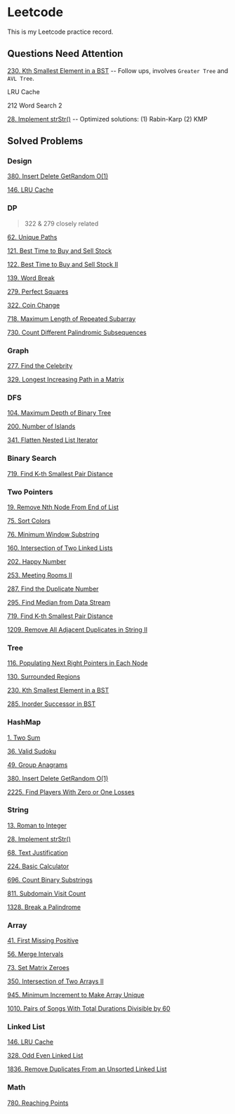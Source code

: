 # Leetcode 
This is my Leetcode practice record.  



## Questions Need Attention

[230. Kth Smallest Element in a BST](https://github.com/Tianhao-Li/Leetcode/blob/main/Tree/230.%20Kth%20Smallest%20Element%20in%20a%20BST.md) -- Follow ups, involves `Greater Tree` and `AVL Tree`.

LRU Cache

212 Word Search 2

[28. Implement strStr()](https://github.com/Tianhao-Li/Leetcode/blob/main/String/28.%20Implement%20strStr().md) -- Optimized solutions: (1) Rabin-Karp (2) KMP



## Solved Problems

### Design

[380. Insert Delete GetRandom O(1)](https://github.com/Tianhao-Li/Leetcode/blob/main/HashMap/380.%20Insert%20Delete%20GetRandom%20O(1).md)

[146. LRU Cache](https://github.com/Tianhao-Li/Leetcode/blob/main/Linked%20List/146.%20LRU%20Cache.md)



### DP

>  322 & 279 closely related

[62. Unique Paths](https://github.com/Tianhao-Li/Leetcode/blob/main/DP/62.%20Unique%20Paths.md)

[121. Best Time to Buy and Sell Stock](https://github.com/Tianhao-Li/Leetcode/blob/main/DP/121.%20Best%20Time%20to%20Buy%20and%20Sell%20Stock.md)

[122. Best Time to Buy and Sell Stock II]()

[139. Word Break](https://github.com/Tianhao-Li/Leetcode/blob/main/DP/139.%20Word%20Break.md)

[279. Perfect Squares](https://github.com/Tianhao-Li/Leetcode/blob/main/DP/279.%20Perfect%20Squares.md)

[322. Coin Change](https://github.com/Tianhao-Li/Leetcode/blob/main/DP/322.%20Coin%20Change.md)

[718. Maximum Length of Repeated Subarray](https://github.com/Tianhao-Li/Leetcode/blob/main/DP/718.%20Maximum%20Length%20of%20Repeated%20Subarray.md)

[730. Count Different Palindromic Subsequences](https://github.com/Tianhao-Li/Leetcode/blob/main/DP/730.%20Count%20Different%20Palindromic%20Subsequences.md)



### Graph

[277. Find the Celebrity](https://github.com/Tianhao-Li/Leetcode/blob/main/Graph/277.%20Find%20the%20Celebrity.md)

[329. Longest Increasing Path in a Matrix](https://github.com/Tianhao-Li/Leetcode/blob/main/Graph/329.%20Longest%20Increasing%20Path%20in%20a%20Matrix.md)



### DFS

[104. Maximum Depth of Binary Tree](https://github.com/Tianhao-Li/Leetcode/blob/main/DFS/104.%20Maximum%20Depth%20of%20Binary%20Tree.md)

[200. Number of Islands](https://github.com/Tianhao-Li/Leetcode/blob/main/DFS/200.%20Number%20of%20Islands.md)

[341. Flatten Nested List Iterator](https://github.com/Tianhao-Li/Leetcode/blob/main/DFS/341.%20Flatten%20Nested%20List%20Iterator.md)



### Binary Search

[719. Find K-th Smallest Pair Distance](https://github.com/Tianhao-Li/Leetcode/blob/main/Binary%20Search/719.%20Find%20K-th%20Smallest%20Pair%20Distance.md)



### Two Pointers

[19. Remove Nth Node From End of List](https://github.com/Tianhao-Li/Leetcode/blob/main/Two%20Pointers/19.%20Remove%20Nth%20Node%20From%20End%20of%20List.md)

[75. Sort Colors](https://github.com/Tianhao-Li/Leetcode/blob/main/Two%20Pointers/75.%20Sort%20Colors.md)

[76. Minimum Window Substring](https://github.com/Tianhao-Li/Leetcode/blob/main/Two%20Pointers/76.%20Minimum%20Window%20Substring.md)

[160. Intersection of Two Linked Lists](https://github.com/Tianhao-Li/Leetcode/blob/main/Two%20Pointers/160.%20Intersection%20of%20Two%20Linked%20Lists.md)

[202. Happy Number](https://github.com/Tianhao-Li/Leetcode/blob/main/Two%20Pointers/202.%20Happy%20Number.md)

[253. Meeting Rooms II](https://github.com/Tianhao-Li/Leetcode/blob/main/Two%20Pointers/253.%20Meeting%20Rooms%20II.md)

[287. Find the Duplicate Number](https://github.com/Tianhao-Li/Leetcode/blob/main/Two%20Pointers/287.%20Find%20the%20Duplicate%20Number.md)

[295. Find Median from Data Stream](https://github.com/Tianhao-Li/Leetcode/blob/main/Two%20Pointers/295.%20Find%20Median%20from%20Data%20Stream.md)

[719. Find K-th Smallest Pair Distance](https://github.com/Tianhao-Li/Leetcode/blob/main/Binary%20Search/719.%20Find%20K-th%20Smallest%20Pair%20Distance.md)

[1209. Remove All Adjacent Duplicates in String II](https://github.com/Tianhao-Li/Leetcode/blob/main/Two%20Pointers/1209.%20Remove%20All%20Adjacent%20Duplicates%20in%20String%20II.md)



### Tree

[116. Populating Next Right Pointers in Each Node](https://github.com/Tianhao-Li/Leetcode/blob/main/Tree/116.%20Populating%20Next%20Right%20Pointers%20in%20Each%20Node.md)

[130. Surrounded Regions](https://github.com/Tianhao-Li/Leetcode/blob/main/DFS/130.%20Surrounded%20Regions.md)

[230. Kth Smallest Element in a BST](https://github.com/Tianhao-Li/Leetcode/blob/main/Tree/230.%20Kth%20Smallest%20Element%20in%20a%20BST.md)

[285. Inorder Successor in BST](https://github.com/Tianhao-Li/Leetcode/blob/main/Tree/285.%20Inorder%20Successor%20in%20BST.md)



### HashMap

[1. Two Sum](https://github.com/Tianhao-Li/Leetcode/blob/main/HashMap/1.%20Two%20Sum.md)

[36. Valid Sudoku](https://github.com/Tianhao-Li/Leetcode/blob/main/HashMap/36.%20Valid%20Sudoku.md)

[49. Group Anagrams](https://github.com/Tianhao-Li/Leetcode/blob/main/HashMap/49.%20Group%20Anagrams.md)

[380. Insert Delete GetRandom O(1)](https://github.com/Tianhao-Li/Leetcode/blob/main/HashMap/380.%20Insert%20Delete%20GetRandom%20O(1).md)

[2225. Find Players With Zero or One Losses](https://github.com/Tianhao-Li/Leetcode/blob/main/HashMap/2225.%20Find%20Players%20With%20Zero%20or%20One%20Losses.md)



### **String**

[13. Roman to Integer](https://github.com/Tianhao-Li/Leetcode/blob/main/String/13.%20Roman%20to%20Integer.md)

[28. Implement strStr()](https://github.com/Tianhao-Li/Leetcode/blob/main/String/28.%20Implement%20strStr().md)

[68. Text Justification](https://github.com/Tianhao-Li/Leetcode/blob/main/String/68.%20Text%20Justification.md)

[224. Basic Calculator](https://github.com/Tianhao-Li/Leetcode/blob/main/String/224.%20Basic%20Calculator.md)

[696. Count Binary Substrings](https://github.com/Tianhao-Li/Leetcode/blob/main/String/696.%20Count%20Binary%20Substrings.md)

[811. Subdomain Visit Count](https://github.com/Tianhao-Li/Leetcode/blob/main/String/811.%20Subdomain%20Visit%20Count.md)

[1328. Break a Palindrome](https://github.com/Tianhao-Li/Leetcode/blob/main/String/1328.%20Break%20a%20Palindrome.md)



### Array

[41. First Missing Positive](https://github.com/Tianhao-Li/Leetcode/blob/main/Array/41.%20First%20Missing%20Positive.md)

[56. Merge Intervals](https://github.com/Tianhao-Li/Leetcode/blob/main/Array/56.%20Merge%20Intervals.md)

[73. Set Matrix Zeroes](https://github.com/Tianhao-Li/Leetcode/blob/main/Array/73.%20Set%20Matrix%20Zeroes.md)

[350. Intersection of Two Arrays II](https://github.com/Tianhao-Li/Leetcode/blob/main/Array/350.%20Intersection%20of%20Two%20Arrays%20II.md)

[945. Minimum Increment to Make Array Unique](https://github.com/Tianhao-Li/Leetcode/blob/main/Array/945.%20Minimum%20Increment%20to%20Make%20Array%20Unique.md)

[1010. Pairs of Songs With Total Durations Divisible by 60](https://github.com/Tianhao-Li/Leetcode/blob/main/Array/1010.%20Pairs%20of%20Songs%20With%20Total%20Durations%20Divisible%20by%2060.md)



### Linked List

[146. LRU Cache](https://github.com/Tianhao-Li/Leetcode/blob/main/Linked%20List/146.%20LRU%20Cache.md)

[328. Odd Even Linked List](https://github.com/Tianhao-Li/Leetcode/blob/main/Linked%20List/328.%20Odd%20Even%20Linked%20List.md)

[1836. Remove Duplicates From an Unsorted Linked List](https://github.com/Tianhao-Li/Leetcode/blob/main/Linked%20List/1836.%20Remove%20Duplicates%20From%20an%20Unsorted%20Linked%20List.md)



### Math

[780. Reaching Points](https://github.com/Tianhao-Li/Leetcode/blob/main/Math/780.%20Reaching%20Points.md)
